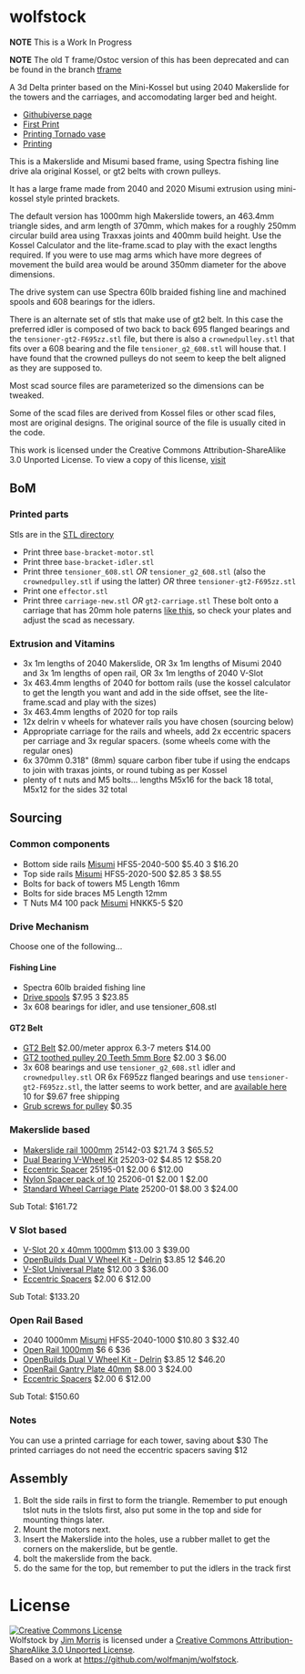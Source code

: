 wolfstock
=========

__NOTE__ This is a Work In Progress

__NOTE__ The old T frame/Ostoc version of this has been deprecated and can be found in the branch [tframe](https://github.com/wolfmanjm/wolfstock/tree/tframe)


A 3d Delta printer based on the Mini-Kossel but using 2040 Makerslide for the
towers and the carriages, and accomodating larger bed and height.

* [Githubiverse page](http://wolfmanjm.github.com/wolfstock)
* [First Print](http://www.youtube.com/watch?v=khotvR7Lyf4)
* [Printing Tornado vase](http://www.youtube.com/watch?v=ChUlHnQ6QRw)
* [Printing](http://youtu.be/xLpwUxT9Mxs)

This is a Makerslide and Misumi based frame, using Spectra fishing
line drive ala original Kossel, or gt2 belts with crown pulleys.

It has a large frame made from 2040 and 2020 Misumi extrusion using
mini-kossel style printed brackets.

The default version has 1000mm high Makerslide towers, an 463.4mm triangle
sides, and arm length of 370mm, which makes for a roughly 250mm circular build
area using Traxxas joints and 400mm build height. Use the Kossel Calculator
and the lite-frame.scad to play with the exact lengths required. If you were
to use mag arms which have more degrees of movement the build area would be
around 350mm diameter for the above dimensions.

The drive system can use Spectra 60lb braided fishing line and machined spools
and 608 bearings for the idlers.

There is an alternate set of stls that make use of gt2 belt. In this case the
preferred idler is composed of two back to back 695 flanged bearings and the
`tensioner-gt2-F695zz.stl` file, but there is also a `crownedpulley.stl` that fits
over a 608 bearing and the file `tensioner_g2_608.stl` will house that. I have
found that the crowned pulleys do not seem to keep the belt aligned as they
are supposed to.

Most scad source files are parameterized so the dimensions can be
tweaked.

Some of the scad files are derived from Kossel files or other scad files, most
are original designs. The original source of the file is usually cited in the
code.

This work is licensed under the Creative Commons
Attribution-ShareAlike 3.0 Unported License. To view a copy of this
license, [visit](http://creativecommons.org/licenses/by-sa/3.0/)


## BoM

### Printed parts
Stls are in the
[STL directory](https://github.com/wolfmanjm/wolfstock/tree/master/stl)

* Print three `base-bracket-motor.stl`
* Print three `base-bracket-idler.stl`
* Print three `tensioner_608.stl` *OR* `tensioner_g2_608.stl` (also the `crownedpulley.stl` if using the latter) *OR* three `tensioner-gt2-F695zz.stl`
* Print one `effector.stl`
* Print three `carriage-new.stl` *OR* `gt2-carriage.stl` These bolt onto a carriage that has
  20mm hole paterns
  [like this](https://www.inventables.com/technologies/standard-wheel-carriage-plate),
  so check your plates and adjust the scad as necessary.

### Extrusion and Vitamins
* 3x 1m lengths of 2040 Makerslide, OR 3x 1m lengths of Misumi 2040 and
  3x 1m lengths of open rail, OR 3x 1m lengths of 2040 V-Slot
* 3x 463.4mm lengths of 2040 for bottom rails (use the kossel
  calculator to get the length you want and add in the side offset,
  see the lite-frame.scad and play with the sizes)
* 3x 463.4mm lengths of 2020 for top rails
* 12x delrin v wheels for whatever rails you have chosen (sourcing
  below)
* Appropriate carriage for the rails and wheels, add 2x eccentric
  spacers per carriage and 3x regular spacers. (some wheels come with
  the regular ones)
* 6x 370mm 0.318" (8mm) square carbon fiber tube if using the endcaps to join
  with traxas joints, or round tubing as per Kossel
* plenty of t nuts and M5 bolts...
  lengths M5x16 for the back 18 total, M5x12 for the sides 32 total


## Sourcing

### Common components

* Bottom side rails [Misumi][] HFS5-2040-500 $5.40 3 $16.20
* Top side rails  [Misumi][] HFS5-2020-500 $2.85 3 $8.55
* Bolts for back of towers M5 Length 16mm
* Bolts for side braces M5 Length 12mm
* T Nuts M4 100 pack  [Misumi][] HNKK5-5 $20

### Drive Mechanism

Choose one of the following...

#### Fishing Line
* Spectra 60lb braided fishing line
* [Drive spools](http://3d.grabercars.com/?product=filament-drive-reel-grooved-delrin-18mm-o-d-for-kossel) $7.95 3 $23.85
* 3x 608 bearings for idler, and use tensioner_608.stl

#### GT2 Belt
* [GT2 Belt](http://www.robotdigg.com/product/10/Open-Ended-6mm-Width-GT2-Belt) $2.00/meter approx 6.3-7 meters $14.00
* [GT2 toothed pulley 20 Teeth 5mm Bore](http://www.robotdigg.com/product/9/GT2-Pulley-20-Teeth-5mm-Bore) $2.00 3 $6.00
* 3x 608 bearings and use `tensioner_g2_608.stl` idler and `crownedpulley.stl` OR
  6x F695zz flanged bearings and use `tensioner-gt2-F695zz.stl`, the latter seems to work better, and are
  [available here](http://www.ebay.com/itm/180915657724) 10 for $9.67 free shipping
* [Grub screws for pulley](http://www.robotdigg.com/product/17/M3*4-Grub-Screw-PACK-SET-for-Timing-Pulleys) $0.35

### Makerslide based
* [Makerslide rail 1000mm](https://www.inventables.com/technologies/makerslide) 25142-03 $21.74 3 $65.52
* [Dual Bearing V-Wheel Kit](https://www.inventables.com/technologies/dual-bearing-v-wheel-kit) 25203-02 $4.85 12 $58.20
* [Eccentric Spacer](https://www.inventables.com/technologies/eccentric-spacer) 25195-01 $2.00 6 $12.00
* [Nylon Spacer pack of 10](https://www.inventables.com/technologies/nylon-natural-color-spacer) 25206-01 $2.00 1 $2.00
* [Standard Wheel Carriage Plate](https://www.inventables.com/technologies/standard-wheel-carriage-plate) 25200-01 $8.00 3 $24.00

Sub Total: $161.72

### V Slot based
* [V-Slot 20 x 40mm 1000mm](http://openbuildspartstore.com/v-slot-20-x-40mm/) $13.00 3 $39.00
* [OpenBuilds Dual V Wheel Kit - Delrin](http://openbuildspartstore.com/openbuilds-dual-v-wheel-kit-delrin/) $3.85 12 $46.20
* [V-Slot Universal Plate](http://openbuildspartstore.com/v-slot-universal-plate) $12.00 3 $36.00
* [Eccentric Spacers](http://openbuildspartstore.com/eccentric-spacers/) $2.00 6 $12.00

Sub Total: $133.20

### Open Rail Based
* 2040 1000mm  [Misumi][] HFS5-2040-1000 $10.80 3 $32.40
* [Open Rail 1000mm](http://openbuildspartstore.com/openrail-black-anodized/) $6 6 $36
* [OpenBuilds Dual V Wheel Kit - Delrin](http://openbuildspartstore.com/openbuilds-dual-v-wheel-kit-delrin/) $3.85 12 $46.20
* [OpenRail Gantry Plate 40mm](http://openbuildspartstore.com/openrail-gantry-plate-universal-mount) $8.00 3 $24.00
* [Eccentric Spacers](http://openbuildspartstore.com/eccentric-spacers/) $2.00 6 $12.00

Sub Total: $150.60

### Notes
You can use a printed carriage for each tower, saving about $30
The printed carriages do not need the eccentric spacers saving $12

## Assembly

1. Bolt the side rails in first to form the triangle. Remember to put
enough tslot nuts in the tslots first, also put some in the top and
side for mounting things later.
2. Mount the motors next.
3. Insert the Makerslide into the holes, use a rubber mallet to get the corners on the makerslide, but be gentle.
4. bolt the makerslide from the back.
5. do the same for the top, but remember to put the idlers in the track first


# License

<a rel="license" href="http://creativecommons.org/licenses/by-sa/3.0/deed.en_US"><img alt="Creative Commons License" style="border-width:0" src="http://i.creativecommons.org/l/by-sa/3.0/88x31.png" /></a><br /><span xmlns:dct="http://purl.org/dc/terms/" property="dct:title">Wolfstock</span> by <a xmlns:cc="http://creativecommons.org/ns#" href="http://wolfmanjm.github.com/wolfstock" property="cc:attributionName" rel="cc:attributionURL">Jim Morris</a> is licensed under a <a rel="license" href="http://creativecommons.org/licenses/by-sa/3.0/deed.en_US">Creative Commons Attribution-ShareAlike 3.0 Unported License</a>.<br />Based on a work at <a xmlns:dct="http://purl.org/dc/terms/" href="https://github.com/wolfmanjm/wolfstock" rel="dct:source">https://github.com/wolfmanjm/wolfstock</a>.

[Misumi]: http://www.misumi-ec.com "Misumi"
